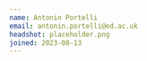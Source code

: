```yaml
---
name: Antonin Portelli
email: antonin.portelli@ed.ac.uk
headshot: placeholder.png
joined: 2023-08-13
---
```

